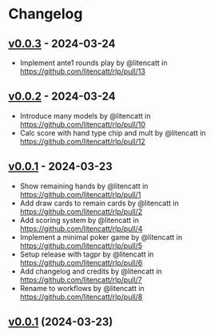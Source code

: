 # Changelog

## [v0.0.3](https://github.com/litencatt/rlp/compare/v0.0.2...v0.0.3) - 2024-03-24
- Implement ante1 rounds play by @litencatt in https://github.com/litencatt/rlp/pull/13

## [v0.0.2](https://github.com/litencatt/rlp/compare/v0.0.1...v0.0.2) - 2024-03-24
- Introduce many models by @litencatt in https://github.com/litencatt/rlp/pull/10
- Calc score with hand type chip and mult by @litencatt in https://github.com/litencatt/rlp/pull/12

## [v0.0.1](https://github.com/litencatt/rlp/commits/v0.0.1) - 2024-03-23
- Show remaining hands by @litencatt in https://github.com/litencatt/rlp/pull/1
- Add draw cards to remain cards by @litencatt in https://github.com/litencatt/rlp/pull/2
- Add scoring system by @litencatt in https://github.com/litencatt/rlp/pull/4
- Implement a minimal poker game by @litencatt in https://github.com/litencatt/rlp/pull/5
- Setup release with tagpr by @litencatt in https://github.com/litencatt/rlp/pull/6
- Add changelog and credits by @litencatt in https://github.com/litencatt/rlp/pull/7
- Rename to workflows by @litencatt in https://github.com/litencatt/rlp/pull/8

## [v0.0.1](/compare/f139c4e4e1aa...v0.0.1) (2024-03-23)
